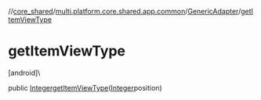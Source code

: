 //[core_shared](../../../index.md)/[multi.platform.core.shared.app.common](../index.md)/[GenericAdapter](index.md)/[getItemViewType](get-item-view-type.md)

# getItemViewType

[android]\

public [Integer](https://docs.oracle.com/javase/8/docs/api/java/lang/Integer.html)[getItemViewType](get-item-view-type.md)([Integer](https://docs.oracle.com/javase/8/docs/api/java/lang/Integer.html)position)
